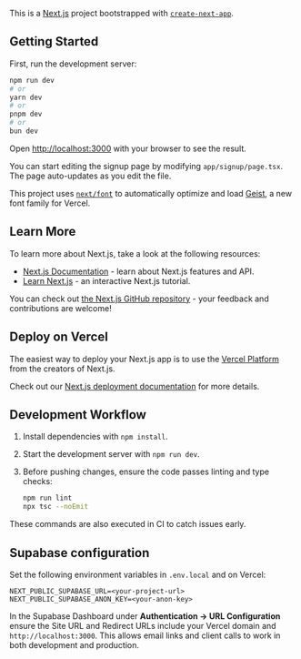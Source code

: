 This is a [Next.js](https://nextjs.org) project bootstrapped with [`create-next-app`](https://nextjs.org/docs/app/api-reference/cli/create-next-app).

## Getting Started

First, run the development server:

```bash
npm run dev
# or
yarn dev
# or
pnpm dev
# or
bun dev
```

Open [http://localhost:3000](http://localhost:3000) with your browser to see the result.

You can start editing the signup page by modifying `app/signup/page.tsx`. The page auto-updates as you edit the file.

This project uses [`next/font`](https://nextjs.org/docs/app/building-your-application/optimizing/fonts) to automatically optimize and load [Geist](https://vercel.com/font), a new font family for Vercel.

## Learn More

To learn more about Next.js, take a look at the following resources:

- [Next.js Documentation](https://nextjs.org/docs) - learn about Next.js features and API.
- [Learn Next.js](https://nextjs.org/learn) - an interactive Next.js tutorial.

You can check out [the Next.js GitHub repository](https://github.com/vercel/next.js) - your feedback and contributions are welcome!

## Deploy on Vercel

The easiest way to deploy your Next.js app is to use the [Vercel Platform](https://vercel.com/new?utm_medium=default-template&filter=next.js&utm_source=create-next-app&utm_campaign=create-next-app-readme) from the creators of Next.js.

Check out our [Next.js deployment documentation](https://nextjs.org/docs/app/building-your-application/deploying) for more details.

## Development Workflow

1. Install dependencies with `npm install`.
2. Start the development server with `npm run dev`.
3. Before pushing changes, ensure the code passes linting and type checks:

   ```bash
   npm run lint
   npx tsc --noEmit
   ```

These commands are also executed in CI to catch issues early.

## Supabase configuration

Set the following environment variables in `.env.local` and on Vercel:

```
NEXT_PUBLIC_SUPABASE_URL=<your-project-url>
NEXT_PUBLIC_SUPABASE_ANON_KEY=<your-anon-key>
```

In the Supabase Dashboard under **Authentication → URL Configuration** ensure the Site URL and Redirect URLs include your Vercel domain and `http://localhost:3000`. This allows email links and client calls to work in both development and production.
